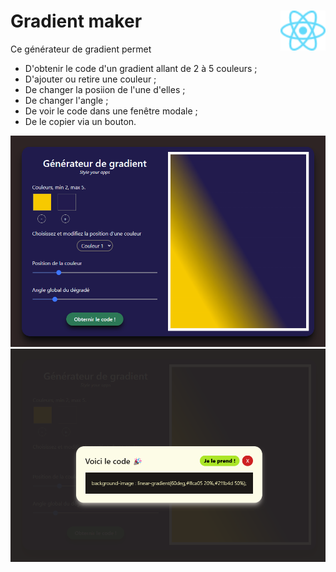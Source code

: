 # **Gradient maker** <img align="right" src="../../src/images/React-icon.svg" alt="React" title="framework React" widht="auto" height="64px">

Ce générateur de gradient permet
* D'obtenir le code d'un gradient allant de 2 à 5 couleurs ;
* D'ajouter ou retire une couleur ;
* De changer la posiion de l'une d'elles ;
* De changer l'angle ;
* De voir le code dans une fenêtre modale ;
* De le copier via un bouton.
<div align="center">

![gradiantMaker](../../src/sceenshots/gradientMaker.png)  
![gradiantMakerModal](../../src/sceenshots/gradientMaker1.png)